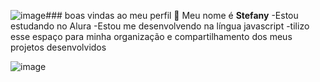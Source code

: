 ![image](https://github.com/user-attachments/assets/b1dace72-a118-4bad-a29b-5484b849485e)### boas vindas ao meu perfil 💙
Meu nome é **Stefany** 
-Estou estudando no Alura
-Estou me desenvolvendo na língua javascript
-tilizo esse espaço para minha organização e compartilhamento dos meus projetos desenvolvidos

![image](https://github.com/user-attachments/assets/5e96cccf-18f4-4ed4-9545-e7d0188fd9f5)

